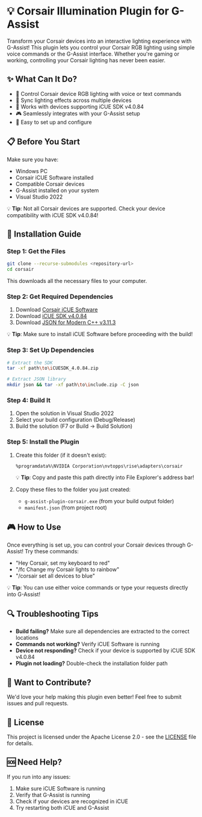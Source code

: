 # 💡 Corsair Illumination Plugin for G-Assist

Transform your Corsair devices into an interactive lighting experience with G-Assist! This plugin lets you control your Corsair RGB lighting using simple voice commands or the G-Assist interface. Whether you're gaming or working, controlling your Corsair lighting has never been easier.

## ✨ What Can It Do?
- 🎨 Control Corsair device RGB lighting with voice or text commands
- 🎵 Sync lighting effects across multiple devices
- 🔌 Works with devices supporting iCUE SDK v4.0.84
- 🎮 Seamlessly integrates with your G-Assist setup
- 🔧 Easy to set up and configure

## 📋 Before You Start
Make sure you have:
- Windows PC
- Corsair iCUE Software installed
- Compatible Corsair devices
- G-Assist installed on your system
- Visual Studio 2022

💡 **Tip**: Not all Corsair devices are supported. Check your device compatibility with iCUE SDK v4.0.84!

## 🚀 Installation Guide

### Step 1: Get the Files
```bash
git clone --recurse-submodules <repository-url>
cd corsair
```
This downloads all the necessary files to your computer.

### Step 2: Get Required Dependencies
1. Download [Corsair iCUE Software](https://www.corsair.com/us/en/s/downloads)
2. Download [iCUE SDK v4.0.84](https://github.com/CorsairOfficial/cue-sdk/releases/download/v4.0.84/iCUESDK_4.0.84.zip)
3. Download [JSON for Modern C++ v3.11.3](https://github.com/nlohmann/json/releases/download/v3.11.3/include.zip)

💡 **Tip**: Make sure to install iCUE Software before proceeding with the build!

### Step 3: Set Up Dependencies
```bash
# Extract the SDK
tar -xf path\to\iCUESDK_4.0.84.zip

# Extract JSON library
mkdir json && tar -xf path\to\include.zip -C json
```

### Step 4: Build It
1. Open the solution in Visual Studio 2022
2. Select your build configuration (Debug/Release)
3. Build the solution (F7 or Build → Build Solution)

### Step 5: Install the Plugin
1. Create this folder (if it doesn't exist):
   ```
   %programdata%\NVIDIA Corporation\nvtopps\rise\adapters\corsair
   ```
   💡 **Tip**: Copy and paste this path directly into File Explorer's address bar!

2. Copy these files to the folder you just created:
   - `g-assist-plugin-corsair.exe` (from your build output folder)
   - `manifest.json` (from project root)

## 🎮 How to Use
Once everything is set up, you can control your Corsair devices through G-Assist! Try these commands:
- "Hey Corsair, set my keyboard to red"
- "/fc Change my Corsair lights to rainbow"
- "/corsair set all devices to blue"

💡 **Tip**: You can use either voice commands or type your requests directly into G-Assist!

## 🔍 Troubleshooting Tips
- **Build failing?** Make sure all dependencies are extracted to the correct locations
- **Commands not working?** Verify iCUE Software is running
- **Device not responding?** Check if your device is supported by iCUE SDK v4.0.84
- **Plugin not loading?** Double-check the installation folder path

## 👥 Want to Contribute?
We'd love your help making this plugin even better! Feel free to submit issues and pull requests.

## 📄 License
This project is licensed under the Apache License 2.0 - see the [LICENSE](LICENSE) file for details.

## 🆘 Need Help?
If you run into any issues:
1. Make sure iCUE Software is running
2. Verify that G-Assist is running
3. Check if your devices are recognized in iCUE
4. Try restarting both iCUE and G-Assist
